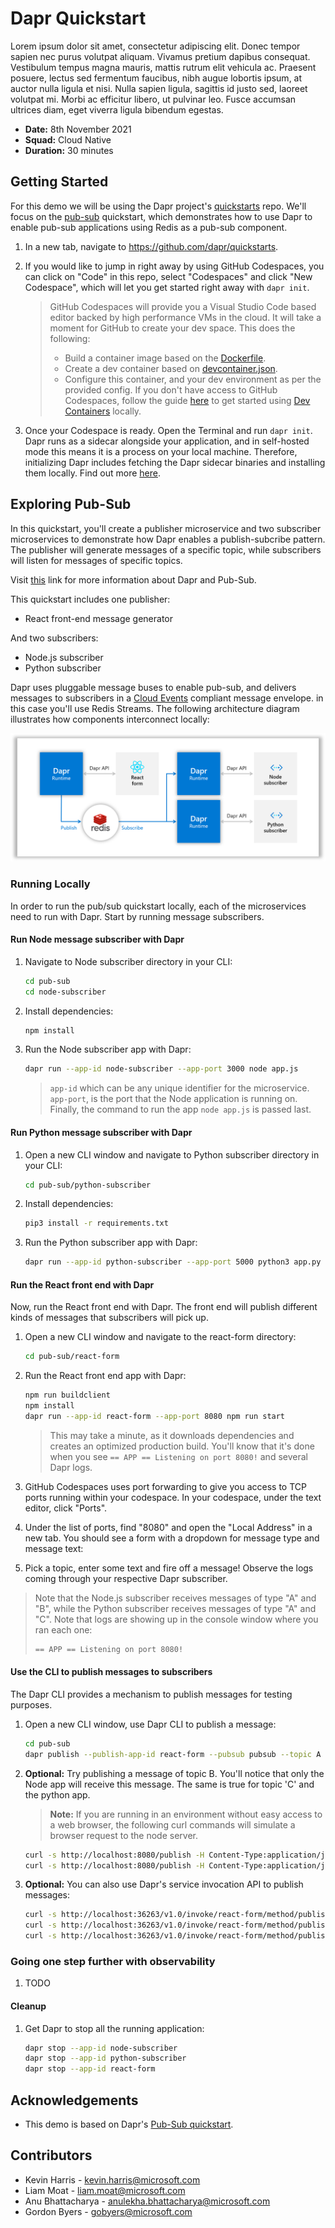 # Dapr Quickstart

Lorem ipsum dolor sit amet, consectetur adipiscing elit. Donec tempor sapien nec purus volutpat aliquam. Vivamus pretium dapibus consequat. Vestibulum tempus magna mauris, mattis rutrum elit vehicula ac. Praesent posuere, lectus sed fermentum faucibus, nibh augue lobortis ipsum, at auctor nulla ligula et nisi. Nulla sapien ligula, sagittis id justo sed, laoreet volutpat mi. Morbi ac efficitur libero, ut pulvinar leo. Fusce accumsan ultrices diam, eget viverra ligula bibendum egestas.

* **Date:** 8th November 2021
* **Squad:** Cloud Native
* **Duration:** 30 minutes

## Getting Started

For this demo we will be using the Dapr project's [quickstarts](https://github.com/dapr/quickstarts) repo. We'll focus on the [pub-sub](https://github.com/dapr/quickstarts/tree/master/pub-sub) quickstart, which demonstrates how to use Dapr to enable pub-sub applications using Redis as a pub-sub component.

1. In a new tab, navigate to https://github.com/dapr/quickstarts.

1. If you would like to jump in right away by using GitHub Codespaces, you can click on "Code" in this repo, select "Codespaces" and click "New Codespace", which will let you get started right away with ```dapr init```.

    > GitHub Codespaces will provide you a Visual Studio Code based editor backed by high performance VMs in the cloud. It will take a moment for GitHub to create your dev space. This does the following:
    >
    > - Build a container image based on the [Dockerfile](https://github.com/dapr/quickstarts/blob/v1.4.0/.devcontainer/Dockerfile). 
    > - Create a dev container based on [devcontainer.json](https://github.com/dapr/quickstarts/blob/v1.4.0/.devcontainer/devcontainer.json).
    > - Configure this container, and your dev environment as per the provided config. 
    > If you don't have access to GitHub Codespaces, follow the guide [here](./vs-code-locally.md) to get started using [Dev Containers](https://code.visualstudio.com/docs/remote/containers) locally.  

1. Once your Codespace is ready. Open the Terminal and run ```dapr init```. Dapr runs as a sidecar alongside your application, and in self-hosted mode this means it is a process on your local machine. Therefore, initializing Dapr includes fetching the Dapr sidecar binaries and installing them locally. Find out more [here](https://docs.dapr.io/getting-started/install-dapr-selfhost/).

## Exploring Pub-Sub

In this quickstart, you'll create a publisher microservice and two subscriber microservices to demonstrate how Dapr enables a publish-subcribe pattern. The publisher will generate messages of a specific topic, while subscribers will listen for messages of specific topics.

Visit [this](https://docs.dapr.io/developing-applications/building-blocks/pubsub/) link for more information about Dapr and Pub-Sub.

This quickstart includes one publisher:

- React front-end message generator

And two subscribers: 
 
- Node.js subscriber
- Python subscriber

Dapr uses pluggable message buses to enable pub-sub, and delivers messages to subscribers in a [Cloud Events](https://github.com/cloudevents/spec) compliant message envelope. in this case you'll use Redis Streams. The following architecture diagram illustrates how components interconnect locally:

![Architecture Diagram](./img/Local_Architecture_Diagram.png)

### Running Locally

In order to run the pub/sub quickstart locally, each of the microservices need to run with Dapr. Start by running message subscribers. 

#### Run Node message subscriber with Dapr

1. Navigate to Node subscriber directory in your CLI:

    ```bash
    cd pub-sub
    cd node-subscriber
    ```

1. Install dependencies: 

    ```bash
    npm install
    ```

1. Run the Node subscriber app with Dapr: 

    ```bash
    dapr run --app-id node-subscriber --app-port 3000 node app.js
    ```

    > `app-id` which can be any unique identifier for the microservice. `app-port`, is the port that the Node application is running on. Finally, the command to run the app `node app.js` is passed last.

#### Run Python message subscriber with Dapr

1. Open a new CLI window and navigate to Python subscriber directory in your CLI: 

    ```bash
    cd pub-sub/python-subscriber
    ```

1. Install dependencies: 

    ```bash
    pip3 install -r requirements.txt 
    ```

1. Run the Python subscriber app with Dapr: 

    ```bash
    dapr run --app-id python-subscriber --app-port 5000 python3 app.py
    ```

#### Run the React front end with Dapr

Now, run the React front end with Dapr. The front end will publish different kinds of messages that subscribers will pick up.

1. Open a new CLI window and navigate to the react-form directory:

    ```bash
    cd pub-sub/react-form
    ```

1. Run the React front end app with Dapr: 

    ```bash
    npm run buildclient
    npm install
    dapr run --app-id react-form --app-port 8080 npm run start
    ```

    > This may take a minute, as it downloads dependencies and creates an optimized production build. You'll know that it's done when you see `== APP == Listening on port 8080!` and several Dapr logs.

1. GitHub Codespaces uses port forwarding to give you access to TCP ports running within your codespace. In your codespace, under the text editor, click "Ports".

1. Under the list of ports, find "8080" and open the "Local Address" in a new tab. You should see a form with a dropdown for message type and message text: 

1. Pick a topic, enter some text and fire off a message! Observe the logs coming through your respective Dapr subscriber.

> Note that the Node.js subscriber receives messages of type "A" and "B", while the Python subscriber receives messages of type "A" and "C". Note that logs are showing up in the console window where you ran each one: 
> ```bash
> == APP == Listening on port 8080!
> ```

#### Use the CLI to publish messages to subscribers

The Dapr CLI provides a mechanism to publish messages for testing purposes.

1. Open a new CLI window, use Dapr CLI to publish a message:

    ```bash
    cd pub-sub
    dapr publish --publish-app-id react-form --pubsub pubsub --topic A --data-file message_a.json
    ```

1. **Optional:** Try publishing a message of topic B. You'll notice that only the Node app will receive this message. The same is true for topic 'C' and the python app.

    > **Note:** If you are running in an environment without easy access to a web browser, the following curl commands will simulate a browser request to the node server.

    ```bash
    curl -s http://localhost:8080/publish -H Content-Type:application/json --data @message_b.json
    curl -s http://localhost:8080/publish -H Content-Type:application/json --data @message_c.json
    ```

1. **Optional:** You can also use Dapr's service invocation API to publish messages:

    ```bash
    curl -s http://localhost:36263/v1.0/invoke/react-form/method/publish -H Content-Type:application/json --data @message_a.json
    curl -s http://localhost:36263/v1.0/invoke/react-form/method/publish -H Content-Type:application/json --data @message_b.json
    curl -s http://localhost:36263/v1.0/invoke/react-form/method/publish -H Content-Type:application/json --data @message_c.json
    ```

### Going one step further with observability

1. TODO

#### Cleanup

1. Get Dapr to stop all the running application:

    ```bash
    dapr stop --app-id node-subscriber
    dapr stop --app-id python-subscriber
    dapr stop --app-id react-form
    ```

## Acknowledgements

* This demo is based on Dapr's [Pub-Sub quickstart](https://github.com/dapr/quickstarts/tree/v1.4.0/pub-sub).

## Contributors

* Kevin Harris - kevin.harris@microsoft.com
* Liam Moat - liam.moat@microsoft.com
* Anu Bhattacharya - anulekha.bhattacharya@microsoft.com
* Gordon Byers - gobyers@microsoft.com
